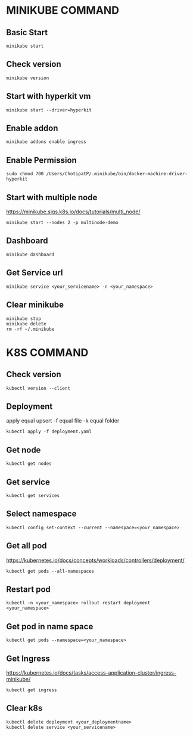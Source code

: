 # MINIKUBE COMMAND

## Basic Start
```
minikube start
```

## Check version
```
minikube version
```

## Start with hyperkit vm
```
minikube start --driver=hyperkit
```

## Enable addon
```
minikube addons enable ingress
```

## Enable Permission
```
sudo chmod 700 /Users/ChotipatP/.minikube/bin/docker-machine-driver-hyperkit 
```

## Start with multiple node 
https://minikube.sigs.k8s.io/docs/tutorials/multi_node/
```
minikube start --nodes 2 -p multinode-demo
```

## Dashboard
```
minikube dashboard
```

## Get Service url
```
minikube service <your_servicename> -n <your_namespace>
```

## Clear minikube
```
minikube stop
minikube delete
rm -rf ~/.minikube
```

# K8S COMMAND

## Check version
```
kubectl version --client
```

## Deployment
apply equal upsert
-f equal file -k equal folder
```
kubectl apply -f deployment.yaml
```

## Get node
```
kubectl get nodes
```

## Get service
```
kubectl get services
```

## Select namespace
```
kubectl config set-context --current --namespace=<your_namespace>
```

## Get all pod 
https://kubernetes.io/docs/concepts/workloads/controllers/deployment/
```
kubectl get pods --all-namespaces 
```

## Restart pod
```
kubectl -n <your_namespace> rollout restart deployment <your_namespace>
```

## Get pod in name space
```
kubectl get pods --namespace=<your_namespace>
```

## Get Ingress
https://kubernetes.io/docs/tasks/access-application-cluster/ingress-minikube/
```
kubectl get ingress
```

## Clear k8s
```
kubectl delete deployment <your_deploymentname>
kubectl delete service <your_servicename>
```
